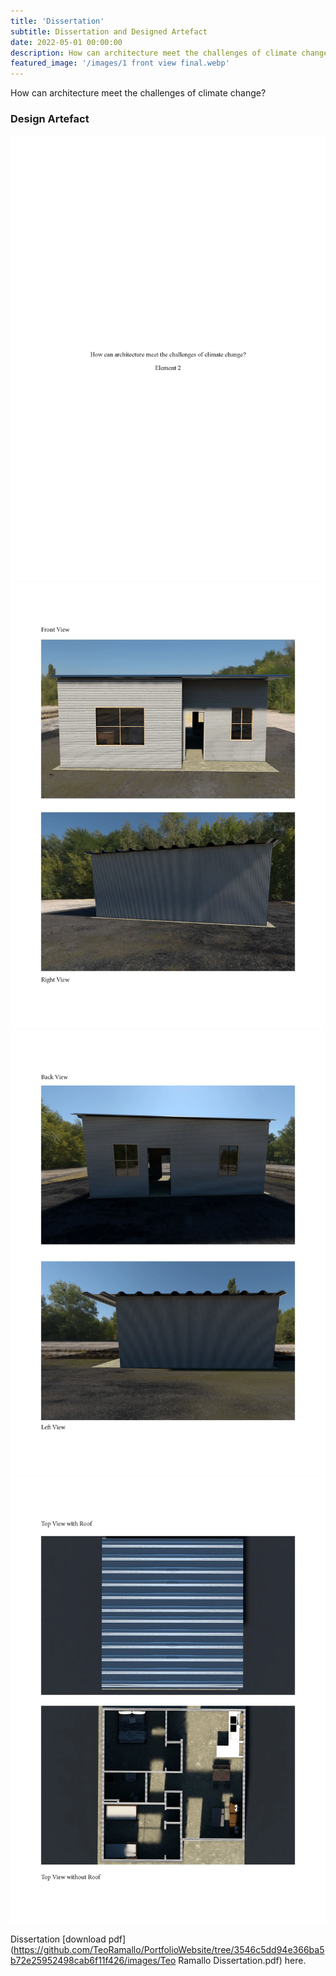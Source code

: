 ```yaml
---
title: 'Dissertation'
subtitle: Dissertation and Designed Artefact
date: 2022-05-01 00:00:00
description: How can architecture meet the challenges of climate change?
featured_image: '/images/1 front view final.webp'
---
```

How can architecture meet the challenges of climate change?

### Design Artefact
<div class="gallery" data-columns="1">
	<img src="/images/Teo Ramallo Element 2_page_1.webp">
	<img src="/images/Teo Ramallo Element 2_page_2.webp">
	<img src="/images/Teo Ramallo Element 2_page_3.webp">
	<img src="/images/Teo Ramallo Element 2_page_4.webp">
</div>

Dissertation [download pdf](https://github.com/TeoRamallo/PortfolioWebsite/tree/3546c5dd94e366ba5b72e25952498cab6f11f426/images/Teo Ramallo Dissertation.pdf) here.

